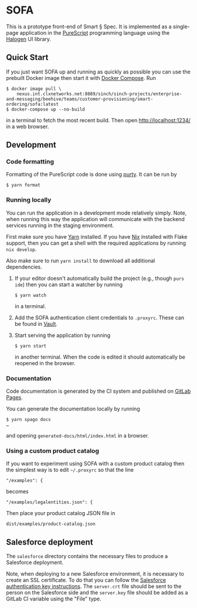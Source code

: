 # SOFA

This is a prototype front-end of Smart § Spec. It is implemented as a
single-page application in the [PureScript] programming language using
the [Halogen] UI library.

## Quick Start

If you just want SOFA up and running as quickly as possible you can
use the prebuilt Docker image then start it with [Docker Compose]. Run

``` sh-session
$ docker image pull \
    nexus.int.clxnetworks.net:8089/sinch/sinch-projects/enterprise-and-messaging/beehive/teams/customer-provisioning/smart-ordering/sofa:latest
$ docker-compose up --no-build
```

in a terminal to fetch the most recent build. Then open
<http://localhost:1234/> in a web browser.

## Development

### Code formatting

Formatting of the PureScript code is done using [purty]. It can be run
by

``` sh-session
$ yarn format
```

### Running locally

You can run the application in a development mode relatively simply.
Note, when running this way the application will communicate with the
backend services running in the staging environment.

First make sure you have [Yarn] installed. If you have [Nix] installed
with Flake support, then you can get a shell with the required
applications by running `nix develop`.

Also make sure to run `yarn install` to download all additional
dependencies.

1. If your editor doesn't automatically build the project (e.g.,
   though `purs ide`) then you can start a watcher by running

    ``` sh-session
    $ yarn watch
    ```

   in a terminal.

1. Add the SOFA authentication client credentials to `.proxyrc`. These
   can be found in [Vault](https://vault.int.staging.sinch.com/ui/vault/secrets/secret/show/org_engineering_self_serve_and_common_services/bpa/sofa-oauth-client-creds).

1. Start serving the application by running

    ``` sh-session
    $ yarn start
    ```

   in another terminal. When the code is edited it should
   automatically be reopened in the browser.

### Documentation

Code documentation is generated by the CI system and published on
[GitLab Pages](https://dev.pages.sinch.com/business-process-automation/sofa/).

You can generate the documentation locally by running

``` sh-session
$ yarn spago docs
…
```

and opening `generated-docs/html/index.html` in a browser.

### Using a custom product catalog

If you want to experiment using SOFA with a custom product catalog
then the simplest way is to edit `~/.proxyrc` so that the line

    "/examples": {

becomes

    "/examples/legalentities.json": {

Then place your product catalog JSON file in

    dist/examples/product-catalog.json

## Salesforce deployment

The `salesforce` directory contains the necessary files to produce a
Salesforce deployment.

Note, when deploying to a new Salesforce environment, it is necessary
to create an SSL certificate. To do that you can follow the
[Salesforce authentication key instructions]. The `server.crt` file
should be sent to the person on the Salesforce side and the
`server.key` file should be added as a GitLab CI variable using the
"File" type.

[CUE]: https://cuelang.org/
[Docker Compose]: https://docs.docker.com/compose/
[GNU Bash]: https://www.gnu.org/software/bash/
[GNU Make]: https://www.gnu.org/software/make/
[GNU sed]: https://www.gnu.org/software/sed/
[Halogen]: https://purescript-halogen.github.io/purescript-halogen/
[Nix]: https://nixos.org/
[PureScript]: https://www.purescript.org/
[Salesforce authentication key instructions]: https://developer.salesforce.com/docs/atlas.en-us.sfdx_dev.meta/sfdx_dev/sfdx_dev_auth_key_and_cert.htm
[Spago]: https://github.com/purescript/spago
[Yarn]: https://yarnpkg.com/
[jq]: https://stedolan.github.io/jq/
[purty]: https://gitlab.com/joneshf/purty
